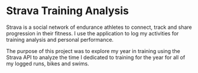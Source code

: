 # Strava Training Analysis
Strava is a social network of endurance athletes to connect, track and share progression in their fitness. I use the application to log my activities for training analysis and personal performance.

The purpose of this project was to explore my year in training using the Strava API to analyze the time I dedicated to training for the year for all of my logged runs, bikes and swims.
